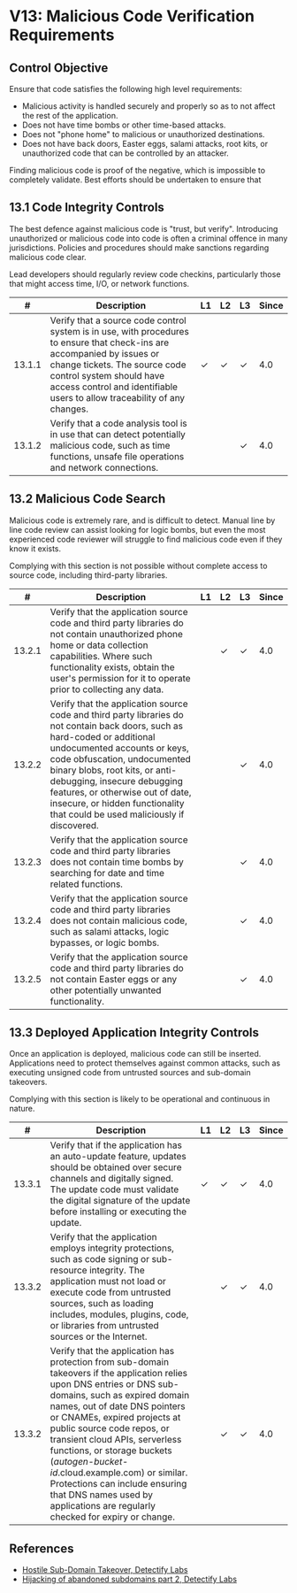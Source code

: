 # V13: Malicious Code Verification Requirements

## Control Objective

Ensure that code satisfies the following high level requirements:

* Malicious activity is handled securely and properly so as to not affect the rest of the application.
* Does not have time bombs or other time-based attacks.
* Does not "phone home" to malicious or unauthorized destinations.
* Does not have back doors, Easter eggs, salami attacks, root kits, or unauthorized code that can be controlled by an attacker.

Finding malicious code is proof of the negative, which is impossible to completely validate. Best efforts should be undertaken to ensure that

## 13.1 Code Integrity Controls

The best defence against malicious code is "trust, but verify". Introducing unauthorized or malicious code into code is often a criminal offence in many jurisdictions. Policies and procedures should make sanctions regarding malicious code clear.

Lead developers should regularly review code checkins, particularly those that might access time, I/O, or network functions.

| # | Description | L1 | L2 | L3 | Since |
| --- | --- | --- | --- | -- | -- |
| 13.1.1 | Verify that a source code control system is in use, with procedures to ensure that check-ins are accompanied by issues or change tickets. The source code control system should have access control and identifiable users to allow traceability of any changes. | ✓ | ✓ | ✓ | 4.0 |
| 13.1.2 | Verify that a code analysis tool is in use that can detect potentially malicious code, such as time functions, unsafe file operations and network connections. | | | ✓ | 4.0 |

## 13.2 Malicious Code Search

Malicious code is extremely rare, and is difficult to detect. Manual line by line code review can assist looking for logic bombs, but even the most experienced code reviewer will struggle to find malicious code even if they know it exists.

Complying with this section is not possible without complete access to source code, including third-party libraries.

| # | Description | L1 | L2 | L3 | Since |
| --- | --- | --- | --- | -- | -- |
| 13.2.1 | Verify that the application source code and third party libraries do not contain unauthorized phone home or data collection capabilities. Where such functionality exists, obtain the user's permission for it to operate prior to collecting any data. |  | ✓ | ✓ | 4.0 |
| 13.2.2 | Verify that the application source code and third party libraries do not contain back doors, such as hard-coded or additional undocumented accounts or keys, code obfuscation, undocumented binary blobs, root kits, or anti-debugging, insecure debugging features, or otherwise out of date, insecure, or hidden functionality that could be used maliciously if discovered.  | | | ✓ | 4.0 |
| 13.2.3 | Verify that the application source code and third party libraries does not contain time bombs by searching for date and time related functions.  |  |  | ✓ | 4.0 |
| 13.2.4 | Verify that the application source code and third party libraries does not contain malicious code, such as salami attacks, logic bypasses, or logic bombs.  |  |  | ✓ | 4.0 |
| 13.2.5 | Verify that the application source code and third party libraries do not contain Easter eggs or any other potentially unwanted functionality. |  |  | ✓ | 4.0 |

## 13.3 Deployed Application Integrity Controls

Once an application is deployed, malicious code can still be inserted. Applications need to protect themselves against common attacks, such as executing unsigned code from untrusted sources and sub-domain takeovers. 

Complying with this section is likely to be operational and continuous in nature.

| # | Description | L1 | L2 | L3 | Since |
| --- | --- | --- | --- | -- | -- |
| 13.3.1 | Verify that if the application has an auto-update feature, updates should be obtained over secure channels and digitally signed. The update code must validate the digital signature of the update before installing or executing the update.  | ✓ | ✓ | ✓ | 4.0 |
| 13.3.2 | Verify that the application employs integrity protections, such as code signing or sub-resource integrity. The application must not load or execute code from untrusted sources, such as loading includes, modules, plugins, code, or libraries from untrusted sources or the Internet. |  | ✓ | ✓ | 4.0 |
| 13.3.2 | Verify that the application has protection from sub-domain takeovers if the application relies upon DNS entries or DNS sub-domains, such as expired domain names, out of date DNS pointers or CNAMEs, expired projects at public source code repos, or transient cloud APIs, serverless functions, or storage buckets (*autogen-bucket-id*.cloud.example.com) or similar. Protections can include ensuring that DNS names used by applications are regularly checked for expiry or change. |  | ✓ | ✓ | 4.0 |

## References

* [Hostile Sub-Domain Takeover, Detectify Labs](https://labs.detectify.com/2014/10/21/hostile-subdomain-takeover-using-herokugithubdesk-more/)
* [Hijacking of abandoned subdomains part 2, Detectify Labs](https://labs.detectify.com/2014/12/08/hijacking-of-abandoned-subdomains-part-2/)
